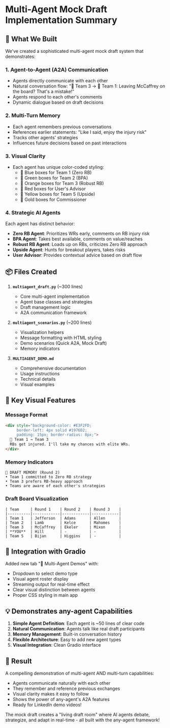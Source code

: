 # Multi-Agent Mock Draft Implementation Summary

## 🎯 What We Built

We've created a sophisticated multi-agent mock draft system that demonstrates:

### 1. **Agent-to-Agent (A2A) Communication**
- Agents directly communicate with each other
- Natural conversation flow: "📙 Team 3 → 📘 Team 1: Leaving McCaffrey on the board? That's a mistake!"
- Agents respond to each other's comments
- Dynamic dialogue based on draft decisions

### 2. **Multi-Turn Memory**
- Each agent remembers previous conversations
- References earlier statements: "Like I said, enjoy the injury risk"
- Tracks other agents' strategies
- Influences future decisions based on past interactions

### 3. **Visual Clarity**
- Each agent has unique color-coded styling:
  - 📘 Blue boxes for Team 1 (Zero RB)
  - 📗 Green boxes for Team 2 (BPA)
  - 📙 Orange boxes for Team 3 (Robust RB)
  - 📕 Red boxes for User's Advisor
  - 📓 Yellow boxes for Team 5 (Upside)
  - 📜 Gold boxes for Commissioner

### 4. **Strategic AI Agents**
Each agent has distinct behavior:
- **Zero RB Agent**: Prioritizes WRs early, comments on RB injury risk
- **BPA Agent**: Takes best available, comments on value/reaches
- **Robust RB Agent**: Loads up on RBs, criticizes Zero RB approach
- **Upside Agent**: Hunts for breakout players, takes risks
- **User Advisor**: Provides contextual advice based on draft flow

## 📦 Files Created

1. **`multiagent_draft.py`** (~300 lines)
   - Core multi-agent implementation
   - Agent base classes and strategies
   - Draft management logic
   - A2A communication framework

2. **`multiagent_scenarios.py`** (~200 lines)
   - Visualization helpers
   - Message formatting with HTML styling
   - Demo scenarios (Quick A2A, Mock Draft)
   - Memory indicators

3. **`MULTIAGENT_DEMO.md`**
   - Comprehensive documentation
   - Usage instructions
   - Technical details
   - Visual examples

## 🎨 Key Visual Features

### Message Format
```html
<div style="background-color: #E3F2FD; 
     border-left: 4px solid #1976D2; 
     padding: 15px; border-radius: 8px;">
  📘 Team 1 → Team 3
  RBs get injured. I'll take my chances with elite WRs.
</div>
```

### Memory Indicators
```
💭 DRAFT MEMORY (Round 2)
• Team 1 committed to Zero RB strategy
• Team 3 prefers RB-heavy approach
• Teams are aware of each other's strategies
```

### Draft Board Visualization
```
| Team     | Round 1    | Round 2    | Round 3    |
|----------|------------|------------|------------|
| Team 1   | Jefferson  | Adams      | Allen      |
| Team 2   | Lamb       | Kelce      | Mahomes    |
| Team 3   | McCaffrey  | Ekeler     | Mixon      |
| **YOU**  | Hill       | -          | -          |
| Team 5   | Bijan      | Higgins    | -          |
```

## 🚀 Integration with Gradio

Added new tab "🤝 Multi-Agent Demos" with:
- Dropdown to select demo type
- Visual agent roster display
- Streaming output for real-time effect
- Clear visual distinction between agents
- Proper CSS styling in main app

## 💡 Demonstrates any-agent Capabilities

1. **Simple Agent Definition**: Each agent is ~50 lines of clear code
2. **Natural Communication**: Agents talk like real draft participants
3. **Memory Management**: Built-in conversation history
4. **Flexible Architecture**: Easy to add new agent types
5. **Visual Integration**: Clean Gradio interface

## 🎯 Result

A compelling demonstration of multi-agent AND multi-turn capabilities:
- Agents communicate naturally with each other
- They remember and reference previous exchanges
- Visual clarity makes it easy to follow
- Shows the power of any-agent's A2A features
- Ready for LinkedIn demo videos!

The mock draft creates a "living draft room" where AI agents debate, strategize, and adapt in real-time - all built with the any-agent framework! 